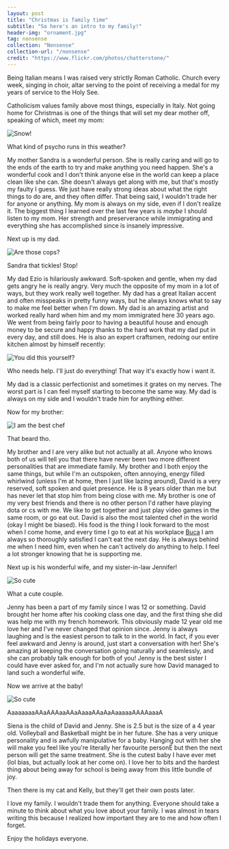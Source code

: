 ```yaml
---
layout: post
title: "Christmas is family time"
subtitle: "So here's an intro to my family!"
header-img: "ornament.jpg"
tag: nonsense
collection: "Nonsense"
collection-url: "/nonsense"
credit: "https://www.flickr.com/photos/chatterstone/"
---
```


Being Italian means I was raised very strictly Roman Catholic. Church every week, singing in choir, altar serving to the point of receiving a medal for my years of service to the Holy See. 

Catholicism values family above most things, especially in Italy. Not going home for Christmas is one of the things that will set my dear mother off, speaking of which, meet my mom:

<div class="img-center">
	<img src="/img/2014Dec/mom.jpg" title="Snow!">
	<p>What kind of psycho runs in this weather?</p>
</div>

My mother Sandra is a wonderful person. She is really caring and will go to the ends of the earth to try and make anything you need happen. She's a wonderful cook and I don't think anyone else in the world can keep a place clean like she can. She doesn't always get along with me, but that's mostly my faulty I guess. We just have really strong ideas about what the right things to do are, and they often differ. That being said, I wouldn't trade her for anyone or anything. My mom is always on my side, even if I don't realize it. The biggest thing I learned over the last few years is *maybe* I should listen to my mom. Her strength and preserverance while immigrating and everything she has accomplished since is insanely impressive.

Next up is my dad.

<div class="img-center">
	<img src="/img/2014Dec/dad.jpg" title="Are those cops?">
	<p>Sandra that tickles! Stop!</p>
</div>

My dad Ezio is hilariously awkward. Soft-spoken and gentle, when my dad gets angry he is really angry. Very much the opposite of my mom in a lot of ways, but they work really well together. My dad has a great Italian accent and often misspeaks in pretty funny ways, but he always knows what to say to make me feel better when I'm down. My dad is an amazing artist and worked really hard when him and my mom immigrated here 30 years ago. We went from being fairly poor to having a beautiful house and enough money to be secure and happy thanks to the hard work that my dad put in every day, and still does. He is also an expert craftsmen, redoing our entire kitchen almost by himself recently:

<div class="img-center">
	<img src="/img/2014Dec/kitchen.jpg" title="You did this yourself?">
	<p>Who needs help. I'll just do everything! That way it's exactly how i want it.</p>
</div>

My dad is a classic perfectionist and sometimes it grates on my nerves. The worst part is I can feel myself starting to become the same way. My dad is always on my side and I wouldn't trade him for anything either.

Now for my brother:

<div class="img-center">
	<img src="/img/2014Dec/david.jpg" title="I am the best chef">
	<p>That beard tho.</p>
</div>

My brother and I are very alike but not actually at all. Anyone who knows both of us will tell you that there have never been two more different personalities that are immediate family. My brother and I both enjoy the same things, but while I'm an outspoken, often annoying, energy filled whirlwind (unless I'm at home, then I just like lazing around), David is a very reserved, soft spoken and quiet presence. He is 8 years older than me but has never let that stop him from being close with me. My brother is one of my very best friends and there is no other person I'd rather have playing dota or cs with me. We like to get together and just play video games in the same room, or go eat out. David is also the most talented chef in the world (okay I might be biased). His food is the thing I look forward to the most when I come home, and every time I go to eat at his workplace [Buca](http://www.buca.ca/king) I am always so thoroughly satisfied I can't eat the next day. He is always behind me when I need him, even when he can't actively do anything to help. I feel a lot stronger knowing that he is supporting me.

Next up is his wonderful wife, and my sister-in-law Jennifer!

<div class="img-center">
	<img src="/img/2014Dec/jenny.jpg" title="So cute">
	<p>What a cute couple.</p>
</div>

Jenny has been a part of my family since I was 12 or something. David brought her home after his cooking class one day, and the first thing she did was help me with my french homework. This obviously made 12 year old me love her and I've never changed that opinion since. Jenny is always laughing and is the easiest person to talk to in the world. In fact, if you ever feel awkward and Jenny is around, just start a conversation with her! She's amazing at keeping the conversation going naturally and seamlessly, and she can probably talk enough for both of you! Jenny is the best sister I could have ever asked for, and I'm not actually sure how David managed to land such a wonderful wife. 

Now we arrive at the baby!

<div class="img-center">
	<img src="/img/2014Dec/siena.jpg" title="So cute">
	<p>AaaaaaaaAAaAAAaaAAaAaaaAAaAaAaaaaaAAAAaaaA</p>
</div>

Siena is the child of David and Jenny. She is 2.5 but is the size of a 4 year old. Volleyball and Basketball might be in her future. She has a very unique personality and is awfully manipulative for a baby. Hanging out with her she will make you feel like you're literally her favourite personÉ but then the next person will get the same treatment. She is the cutest baby I have ever met (lol bias, but actually look at her come on). I love her to bits and the hardest thing about being away for school is being away from this little bundle of joy.

Then there is my cat and Kelly, but they'll get their own posts later.

I love my family. I wouldn't trade them for anything. Everyone should take a minute to think about what you love about your family. I was almost in tears writing this because I realized how important they are to me and how often I forget.

Enjoy the holidays everyone.
